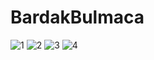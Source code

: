 # BardakBulmaca
 
![1](https://user-images.githubusercontent.com/25854605/69281400-3f996080-0bf9-11ea-9070-820d1365f349.png)
![2](https://user-images.githubusercontent.com/25854605/69281401-4031f700-0bf9-11ea-97ee-b51a156c7233.png)
![3](https://user-images.githubusercontent.com/25854605/69281402-40ca8d80-0bf9-11ea-86dc-b297d9bad410.png)
![4](https://user-images.githubusercontent.com/25854605/69281404-40ca8d80-0bf9-11ea-87a4-8a7086b42e8a.png)
